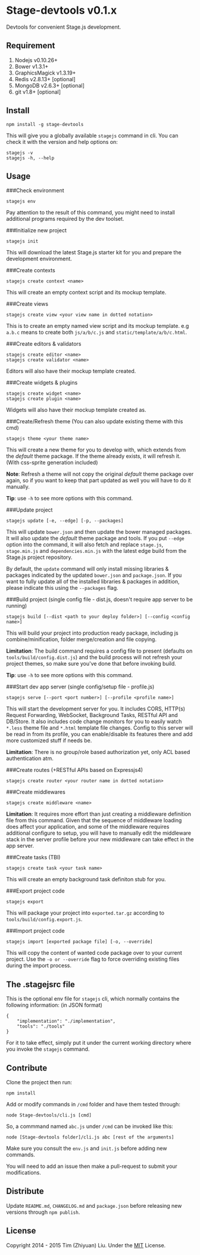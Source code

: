 Stage-devtools    v0.1.x
========================
Devtools for convenient Stage.js development.


Requirement
-----------
1. Nodejs v0.10.26+
2. Bower v1.3.1+
3. GraphicsMagick v1.3.19+
4. Redis v2.8.13+ [optional]
5. MongoDB v2.6.3+ [optional]
6. git v1.8+ [optional]

Install
-------
```
npm install -g stage-devtools
```
This will give you a globally available `stagejs` command in cli. You can check it with the version and help options on:
```
stagejs -v
stagejs -h, --help
```


Usage
-----
###Check environment
```
stagejs env
```
Pay attention to the result of this command, you might need to install additional programs required by the dev toolset.

###Initialize new project
```
stagejs init
```
This will download the latest Stage.js starter kit for you and prepare the development environment.

###Create contexts
```
stagejs create context <name>
```
This will create an empty context script and its mockup template.

###Create views
```
stagejs create view <your view name in dotted notation>
```
This is to create an empty named view script and its mockup template. e.g `a.b.c` means to create both `js/a/b/c.js` and `static/template/a/b/c.html`.

###Create editors & validators
```
stagejs create editor <name>
stagejs create validator <name>
```
Editors will also have their mockup template created.

###Create widgets & plugins
```
stagejs create widget <name>
stagejs create plugin <name>
```
Widgets will also have their mockup template created as.


###Create/Refresh theme
(You can also update existing theme with this cmd)
```
stagejs theme <your theme name>
```
This will create a new theme for you to develop with, which extends from the *default* theme package. If the theme already exists, it will refresh it. (With css-sprite generation included)

**Note**: Refresh a theme will not copy the original *default* theme package over again, so if you want to keep that part updated as well you will have to do it manually.

**Tip**: use `-h` to see more options with this command.


###Update project
```
stagejs update [-e, --edge] [-p, --packages]
```
This will update `bower.json` and then update the bower managed packages. It will also update the *default* theme package and tools. If you put `--edge` option into the command, it will also fetch and replace `stage.js`, `stage.min.js` and `dependencies.min.js` with the latest edge build from the Stage.js project repository.

By default, the `update` command will only install missing libraries & packages indicated by the updated `bower.json` and `package.json`. If you want to fully update all of the installed libraries & packages in addition, please indicate this using the `--packages` flag.

###Build project
(single config file - dist.js, doesn't require app server to be running)
```
stagejs build [--dist <path to your deploy folder>] [--config <config name>]
```
This will build your project into production ready package, including js combine/minification, folder merge/creation and file copying.

**Limitation**: The build command requires a config file to present (defaults on `tools/build/config.dist.js`) and the build process will not refresh your project themes, so make sure you've done that before invoking build.

**Tip**: use `-h` to see more options with this command.


###Start dev app server
(single config/setup file - profile.js)
```
stagejs serve [--port <port number>] [--profile <profile name>]
```
This will start the development server for you. It includes CORS, HTTP(s) Request Forwarding, WebSocket, Background Tasks, RESTful API and DB/Store. It also includes code change monitors for you to easily watch `*.less` theme file and `*.html` template file changes. Config to this server will be read in from its profile, you can enable/disable its features there and add more customized stuff if needs be.

**Limitation**: There is no group/role based authorization yet, only ACL based authentication atm.

###Create routes
(+RESTful APIs based on Expressjs4)
```
stagejs create router <your router name in dotted notation>
```

###Create middlewares
```
stagejs create middleware <name>
```

**Limitation**: It requires more effort than just creating a middleware definition file from this command. Given that the sequence of middleware loading does affect your application, and some of the middleware requires additional configure to setup, you will have to manually edit the middleware stack in the server profile before your new middleware can take effect in the app server.

###Create tasks (TBI)
```
stagejs create task <your task name>
```
This will create an empty background task definiton stub for you.

###Export project code
```
stagejs export
```
This will package your project into `exported.tar.gz` according to `tools/build/config.export.js`.

###Import project code
```
stagejs import [exported package file] [-o, --override]
```
This will copy the content of wanted code package over to your current project. Use the `-o or --override` flag to force overriding existing files during the import process.


The .stagejsrc file
-------------------
This is the optional env file for `stagejs` cli, which normally contains the following information: (in JSON format)
```
{
    "implementation": "./implementation",
    "tools": "./tools"
}
```
For it to take effect, simply put it under the current working directory where you invoke the `stagejs` command.


Contribute
----------
Clone the project then run:
```
npm install
```
Add or modify commands in `/cmd` folder and have them tested through:
```
node Stage-devtools/cli.js [cmd]
```
So, a commmand named `abc.js` under `/cmd` can be invoked like this:
```
node [Stage-devtools folder]/cli.js abc [rest of the arguments]
```
Make sure you consult the `env.js` and `init.js` before adding new commands.

You will need to add an issue then make a pull-request to submit your modifications.


Distribute
----------
Update `README.md`, `CHANGELOG.md` and `package.json` before releasing new versions through `npm publish`.


License
-------
Copyright 2014 - 2015 Tim (Zhiyuan) Liu. 
Under the [MIT](http://opensource.org/licenses/MIT) License.

